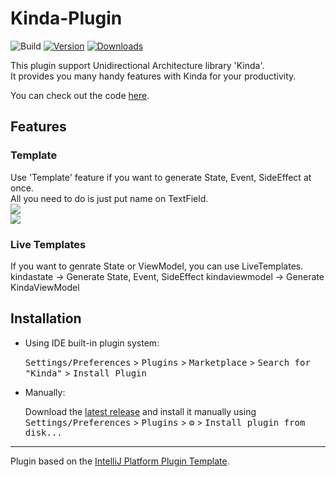 # Kinda-Plugin

![Build](https://github.com/kimdohun0104/Kinda-Plugin/workflows/Build/badge.svg)
[![Version](https://img.shields.io/jetbrains/plugin/v/PLUGIN_ID.svg)](https://plugins.jetbrains.com/plugin/PLUGIN_ID)
[![Downloads](https://img.shields.io/jetbrains/plugin/d/PLUGIN_ID.svg)](https://plugins.jetbrains.com/plugin/PLUGIN_ID)

<!-- Plugin description -->
This plugin support Unidirectional Architecture library 'Kinda'.  
It provides you many handy features with Kinda for your productivity.  

You can check out the code [here](https://github.com/kimdohun0104/kinda).

## Features
### Template
Use 'Template' feature if you want to generate State, Event, SideEffect at once.  
All you need to do is just put name on TextField.  
![](https://user-images.githubusercontent.com/36754680/110210045-23dfc980-7ed3-11eb-99a1-70703b7cbf88.png)  
![](https://user-images.githubusercontent.com/36754680/110210047-26422380-7ed3-11eb-89d3-f5c0e021e79e.png)

### Live Templates
If you want to genrate State or ViewModel, you can use LiveTemplates.  
kindastate -> Generate State, Event, SideEffect
kindaviewmodel -> Generate KindaViewModel

<!-- Plugin description end -->

## Installation

- Using IDE built-in plugin system:
  
  <kbd>Settings/Preferences</kbd> > <kbd>Plugins</kbd> > <kbd>Marketplace</kbd> > <kbd>Search for "Kinda"</kbd> >
  <kbd>Install Plugin</kbd>
  
- Manually:

  Download the [latest release](https://github.com/kimdohun0104/Kinda-Plugin/releases/latest) and install it manually using
  <kbd>Settings/Preferences</kbd> > <kbd>Plugins</kbd> > <kbd>⚙️</kbd> > <kbd>Install plugin from disk...</kbd>


---
Plugin based on the [IntelliJ Platform Plugin Template][template].

[template]: https://github.com/JetBrains/intellij-platform-plugin-template
